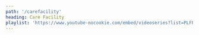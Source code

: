 ```yaml
---
path: '/carefacility'
heading: Care Facility
playlist: 'https://www.youtube-nocookie.com/embed/videoseries?list=PLFP_4LMrnuUQXY7hGvTYpzDL9haePIX5k&amp;showinfo=0'
---
```

